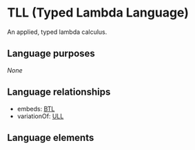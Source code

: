 # TLL (Typed Lambda Language)
An applied, typed lambda calculus.
## Language purposes
_None_
## Language relationships
* embeds: [BTL](http://softlang.github.io/yas/languages/btl.html)
* variationOf: [ULL](http://softlang.github.io/yas/languages/ull.html)

## Language elements
